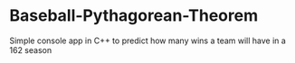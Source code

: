 # Baseball-Pythagorean-Theorem
Simple console app in C++ to predict how many wins a team will have in a 162 season
